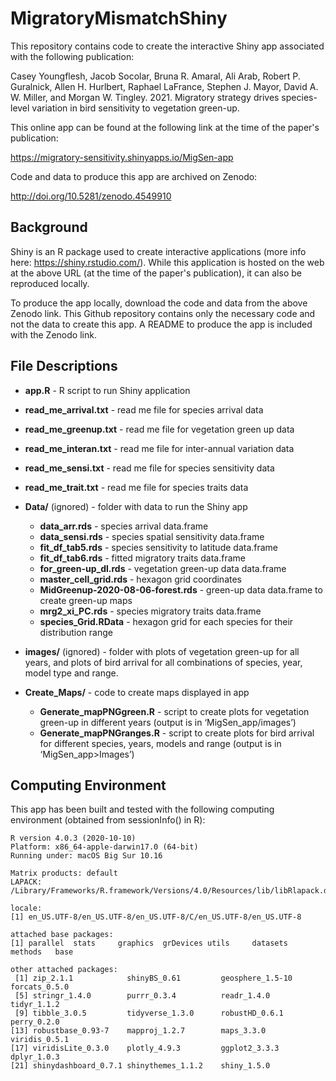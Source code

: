 # MigratoryMismatchShiny

This repository contains code to create the interactive Shiny app associated with the following publication:

Casey Youngflesh, Jacob Socolar, Bruna R. Amaral, Ali Arab, Robert P. Guralnick, Allen H. Hurlbert, Raphael LaFrance, Stephen J. Mayor, David A. W. Miller, and Morgan W. Tingley. 2021. Migratory strategy drives species-level variation in bird sensitivity to vegetation green-up.

This online app can be found at the following link at the time of the paper's publication:

https://migratory-sensitivity.shinyapps.io/MigSen-app

Code and data to produce this app are archived on Zenodo:

http://doi.org/10.5281/zenodo.4549910


Background
----------

Shiny is an R package used to create interactive applications (more info here: https://shiny.rstudio.com/). While this application is hosted on the web at the above URL (at the time of the paper's publication), it can also be reproduced locally. 

To produce the app locally, download the code and data from the above Zenodo link. This Github repository contains only the necessary code and not the data to create this app. A README to produce the app is included with the Zenodo link.


File Descriptions
-----------------
- **app.R** - R script to run Shiny application

- **read_me_arrival.txt** - read me file for species arrival data

- **read_me_greenup.txt** - read me file for vegetation green up data

- **read_me_interan.txt** - read me file for inter-annual variation data

- **read_me_sensi.txt** - read me file for species sensitivity data

- **read_me_trait.txt** - read me file for species traits data

- **Data/** (ignored) - folder with data to run the Shiny app
   - **data_arr.rds** - species arrival data.frame
   - **data_sensi.rds** - species spatial sensitivity data.frame
   - **fit_df_tab5.rds** - species sensitivity to latitude data.frame
   - **fit_df_tab6.rds** - fitted migratory traits data.frame
   - **for_green-up_dl.rds** - vegetation green-up data data.frame
   - **master_cell_grid.rds** - hexagon grid coordinates
   - **MidGreenup-2020-08-06-forest.rds** - green-up data data.frame to create green-up maps
   - **mrg2_xi_PC.rds** - species migratory traits data.frame
   - **species_Grid.RData** - hexagon grid for each species for their distribution range
- **images/** (ignored) - folder with plots of vegetation green-up for all years, and plots of bird arrival for all combinations of species, year, model type and range.
- **Create_Maps/** - code to create maps displayed in app
	- **Generate_mapPNGgreen.R** - script to create plots for vegetation green-up in different years (output is in ‘MigSen_app/images’)
	- **Generate_mapPNGranges.R** - script to create plots for bird arrival for different species, years, models and range (output is in ‘MigSen_app>Images’)


Computing Environment
---------------------

This app has been built and tested with the following computing environment (obtained from sessionInfo() in R):

```
R version 4.0.3 (2020-10-10)
Platform: x86_64-apple-darwin17.0 (64-bit)
Running under: macOS Big Sur 10.16

Matrix products: default
LAPACK: /Library/Frameworks/R.framework/Versions/4.0/Resources/lib/libRlapack.dylib

locale:
[1] en_US.UTF-8/en_US.UTF-8/en_US.UTF-8/C/en_US.UTF-8/en_US.UTF-8

attached base packages:
[1] parallel  stats     graphics  grDevices utils     datasets  methods   base     

other attached packages:
 [1] zip_2.1.1            shinyBS_0.61         geosphere_1.5-10     forcats_0.5.0       
 [5] stringr_1.4.0        purrr_0.3.4          readr_1.4.0          tidyr_1.1.2         
 [9] tibble_3.0.5         tidyverse_1.3.0      robustHD_0.6.1       perry_0.2.0         
[13] robustbase_0.93-7    mapproj_1.2.7        maps_3.3.0           viridis_0.5.1       
[17] viridisLite_0.3.0    plotly_4.9.3         ggplot2_3.3.3        dplyr_1.0.3         
[21] shinydashboard_0.7.1 shinythemes_1.1.2    shiny_1.5.0  
```
